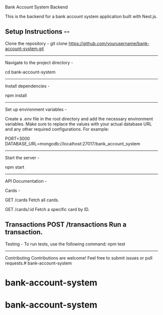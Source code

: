 Bank Account System Backend

This is the backend for a bank account system application built with Nest.js.

Setup Instructions --
--------------------------------

Clone the repository -
git clone https://github.com/yourusername/bank-account-system.git

---------------------------------

Navigate to the project directory -

cd bank-account-system

-------------------------------
Install dependencies -

npm install

---------------------------------
Set up environment variables -

Create a .env file in the root directory and add the necessary environment variables. Make sure to replace the values with your actual database URL and any other required configurations. For example:

PORT=3000
DATABASE_URL=mongodb://localhost:27017/bank_account_system

-----------------------
Start the server -

npm start

----------------------
API Documentation -

Cards -

GET /cards
Fetch all cards.

GET /cards/:id
Fetch a specific card by ID.

Transactions
POST /transactions
Run a transaction.
------------------------

Testing -
To run tests, use the following command:
npm test

------------------

Contributing
Contributions are welcome! Feel free to submit issues or pull requests.# bank-account-system
# bank-account-system
# bank-account-system
